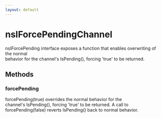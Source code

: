```yaml
---
layout: default
---
```


# nsIForcePendingChannel #
  
nsIForcePending interface exposes a function that enables overwriting of the normal   
behavior for the channel's IsPending(), forcing 'true' to be returned.  
  

## Methods ##

### forcePending ###
  
forcePending(true) overrides the normal behavior for the   
channel's IsPending(), forcing 'true' to be returned. A call to  
forcePending(false) reverts IsPending() back to normal behavior.  
  
